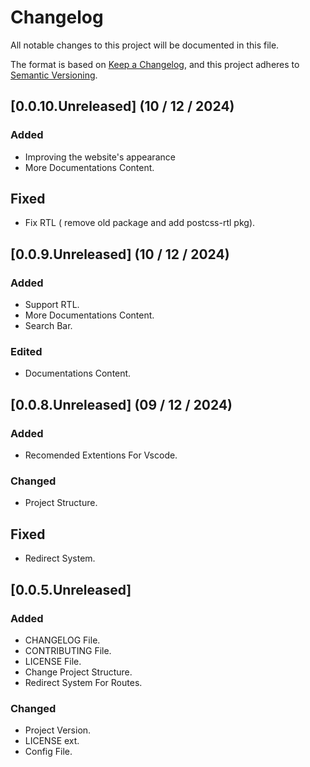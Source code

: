 # Changelog

All notable changes to this project will be documented in this file.

The format is based on [Keep a Changelog](https://keepachangelog.com/en/1.1.0/),
and this project adheres to [Semantic Versioning](https://semver.org/spec/v2.0.0.html).



## [0.0.10.Unreleased] (10 / 12 / 2024)

### Added

- Improving the website's appearance
- More Documentations Content.

## Fixed

- Fix RTL ( remove old package and add postcss-rtl pkg).



## [0.0.9.Unreleased] (10 / 12 / 2024)

### Added

- Support RTL.
- More Documentations Content.
- Search Bar.

### Edited

- Documentations Content.



## [0.0.8.Unreleased] (09 / 12 / 2024)

### Added

- Recomended Extentions For Vscode.

### Changed

- Project Structure.

## Fixed

- Redirect System.



## [0.0.5.Unreleased]

### Added

- CHANGELOG File.
- CONTRIBUTING File.
- LICENSE File.
- Change Project Structure.
- Redirect System For Routes.

### Changed

- Project Version.
- LICENSE ext.
- Config File.
